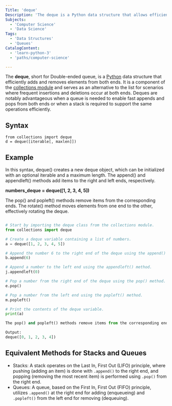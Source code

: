 ```yaml
---
Title: 'deque'
Description: 'The deque is a Python data structure that allows efficient oppend and pop operations from both ends.'
Subjects:
  - 'Computer Science'
  - 'Data Science'
Tags:
  - 'Data Structures'
  - 'Queues'
CatalogContent:
  - 'learn-python-3'
  - 'paths/computer-science'

---
```


The **deque**, short for Double-ended queue, is a [Python](https://www.codecademy.com/resources/docs/python) data structure that efficiently adds and removes elements from both ends. It is a component of the [collections module](https://www.codecademy.com/resources/docs/python/collections-module) and serves as an alternative to the list for scenarios where frequent insertions and deletions occur at both ends. Deques are notably advantageous when a queue is needed to enable fast appends and pops from both ends or when a stack is required to support the same operations efficiently.

## Syntax

```pseudo
from collections import deque
d = deque([iterable[, maxlen]])
```

## Example

In this syntax, deque() creates a new deque object, which can be initialized with an optional iterable and a maximum length. The append() and appendleft() methods add items to the right and left ends, respectively.

**numbers_deque = deque([1, 2, 3, 4, 5])**

The pop() and popleft() methods remove items from the corresponding ends. The rotate() method moves elements from one end to the other, effectively rotating the deque.


```py

# Start by importing the deque class from the collections module.
from collections import deque

# Create a deque variable containing a list of numbers.
a = deque([1, 2, 3, 4, 5])

# Append the number 6 to the right end of the deque using the append() method.
b.append(6)

# Append a number to the left end using the appendleft() method.
j.appendleft(0)

# Pop a number from the right end of the deque using the pop() method.
e.pop()

# Pop a number from the left end using the popleft() method.
m.popleft()

# Print the contents of the deque variable.
print(a)

The pop() and popleft() methods remove items from the corresponding ends. The rotate() method moves elements from one end to the other, effectively rotating the deque.

Output:
deque([0, 1, 2, 3, 4])

```

## Equivalent Methods for Stacks and Queues

- Stacks: A stack operates on the Last In, First Out (LIFO) principle, where pushing (adding an item) is done with `.append()` to the right end, and popping (removing the most recent item) is performed using `.pop()` from the right end.
- Queues: A queue, based on the First In, First Out (FIFO) principle, utilizes `.append()` at the right end for adding (enqueueing) and `.popleft()` from the left end for removing (dequeuing).
